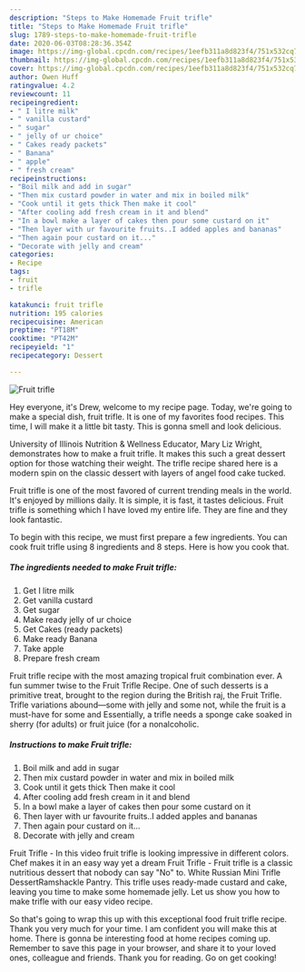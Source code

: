 ```yaml
---
description: "Steps to Make Homemade Fruit trifle"
title: "Steps to Make Homemade Fruit trifle"
slug: 1789-steps-to-make-homemade-fruit-trifle
date: 2020-06-03T08:28:36.354Z
image: https://img-global.cpcdn.com/recipes/1eefb311a8d823f4/751x532cq70/fruit-trifle-recipe-main-photo.jpg
thumbnail: https://img-global.cpcdn.com/recipes/1eefb311a8d823f4/751x532cq70/fruit-trifle-recipe-main-photo.jpg
cover: https://img-global.cpcdn.com/recipes/1eefb311a8d823f4/751x532cq70/fruit-trifle-recipe-main-photo.jpg
author: Owen Huff
ratingvalue: 4.2
reviewcount: 11
recipeingredient:
- " I litre milk"
- " vanilla custard"
- " sugar"
- " jelly of ur choice"
- " Cakes ready packets"
- " Banana"
- " apple"
- " fresh cream"
recipeinstructions:
- "Boil milk and add in sugar"
- "Then mix custard powder in water and mix in boiled milk"
- "Cook until it gets thick Then make it cool"
- "After cooling add fresh cream in it and blend"
- "In a bowl make a layer of cakes then pour some custard on it"
- "Then layer with ur favourite fruits..I added apples and bananas"
- "Then again pour custard on it..."
- "Decorate with jelly and cream"
categories:
- Recipe
tags:
- fruit
- trifle

katakunci: fruit trifle 
nutrition: 195 calories
recipecuisine: American
preptime: "PT18M"
cooktime: "PT42M"
recipeyield: "1"
recipecategory: Dessert

---
```



![Fruit trifle](https://img-global.cpcdn.com/recipes/1eefb311a8d823f4/751x532cq70/fruit-trifle-recipe-main-photo.jpg)

Hey everyone, it's Drew, welcome to my recipe page. Today, we're going to make a special dish, fruit trifle. It is one of my favorites food recipes. This time, I will make it a little bit tasty. This is gonna smell and look delicious.

University of Illinois Nutrition &amp; Wellness Educator, Mary Liz Wright, demonstrates how to make a fruit trifle. It makes this such a great dessert option for those watching their weight. The trifle recipe shared here is a modern spin on the classic dessert with layers of angel food cake tucked.

Fruit trifle is one of the most favored of current trending meals in the world. It's enjoyed by millions daily. It is simple, it is fast, it tastes delicious. Fruit trifle is something which I have loved my entire life. They are fine and they look fantastic.


To begin with this recipe, we must first prepare a few ingredients. You can cook fruit trifle using 8 ingredients and 8 steps. Here is how you cook that.

<!--inarticleads1-->

##### The ingredients needed to make Fruit trifle:

1. Get  I litre milk
1. Get  vanilla custard
1. Get  sugar
1. Make ready  jelly of ur choice
1. Get  Cakes (ready packets)
1. Make ready  Banana
1. Take  apple
1. Prepare  fresh cream


Fruit trifle recipe with the most amazing tropical fruit combination ever. A fun summer twise to the Fruit Trifle Recipe. One of such desserts is a primitive treat, brought to the region during the British raj, the Fruit Trifle. Trifle variations abound—some with jelly and some not, while the fruit is a must-have for some and Essentially, a trifle needs a sponge cake soaked in sherry (for adults) or fruit juice (for a nonalcoholic. 

<!--inarticleads2-->

##### Instructions to make Fruit trifle:

1. Boil milk and add in sugar
1. Then mix custard powder in water and mix in boiled milk
1. Cook until it gets thick Then make it cool
1. After cooling add fresh cream in it and blend
1. In a bowl make a layer of cakes then pour some custard on it
1. Then layer with ur favourite fruits..I added apples and bananas
1. Then again pour custard on it...
1. Decorate with jelly and cream


Fruit Trifle - In this video fruit trifle is looking impressive in different colors. Chef makes it in an easy way yet a dream Fruit Trifle - Fruit trifle is a classic nutritious dessert that nobody can say &#34;No&#34; to. White Russian Mini Trifle DessertRamshackle Pantry. This trifle uses ready-made custard and cake, leaving you time to make some homemade jelly. Let us show you how to make trifle with our easy video recipe. 

So that's going to wrap this up with this exceptional food fruit trifle recipe. Thank you very much for your time. I am confident you will make this at home. There is gonna be interesting food at home recipes coming up. Remember to save this page in your browser, and share it to your loved ones, colleague and friends. Thank you for reading. Go on get cooking!
